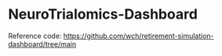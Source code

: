 # NeuroTrialomics-Dashboard

Reference code: https://github.com/wch/retirement-simulation-dashboard/tree/main